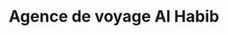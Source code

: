 ---
title: "Agence de voyage Al Habib"
url: /saint-denis/agence-de-voyage-al-habib/
shop: agence de voyage
---